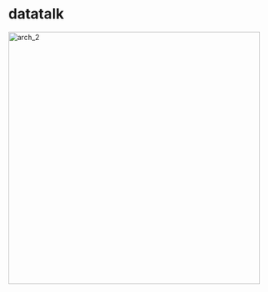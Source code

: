 # datatalk
<img width="503" alt="arch_2" src="https://user-images.githubusercontent.com/122257004/219611369-798cd33b-8f5e-4a69-a239-2ea7f718cf96.png">
